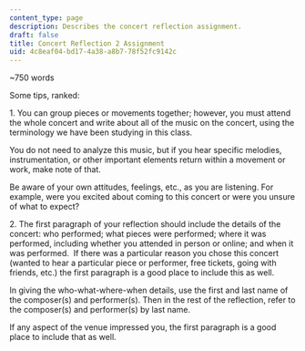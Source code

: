 ```yaml
---
content_type: page
description: Describes the concert reflection assignment.
draft: false
title: Concert Reflection 2 Assignment
uid: 4c8eaf04-bd17-4a38-a8b7-78f52fc9142c
---
```

~750 words

Some tips, ranked:

1\. You can group pieces or movements together; however, you must attend the whole concert and write about all of the music on the concert, using the terminology we have been studying in this class.

You do not need to analyze this music, but if you hear specific melodies, instrumentation, or other important elements return within a movement or work, make note of that.

Be aware of your own attitudes, feelings, etc., as you are listening. For example, were you excited about coming to this concert or were you unsure of what to expect?

2\. The first paragraph of your reflection should include the details of the concert: who performed; what pieces were performed; where it was performed, including whether you attended in person or online; and when it was performed.  If there was a particular reason you chose this concert (wanted to hear a particular piece or performer, free tickets, going with friends, etc.) the first paragraph is a good place to include this as well.

In giving the who-what-where-when details, use the first and last name of the composer(s) and performer(s). Then in the rest of the reflection, refer to the composer(s) and performer(s) by last name. 

If any aspect of the venue impressed you, the first paragraph is a good place to include that as well.